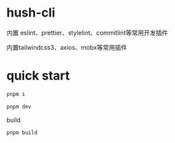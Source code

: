 # hush-cli

内置 eslint、prettier、stylelint、commitlint等常用开发插件

内置tailwindcss3、axios、mobx等常用插件

# quick start

```bash
pnpm i

pnpm dev
```

build

```bash
pnpm build
```
